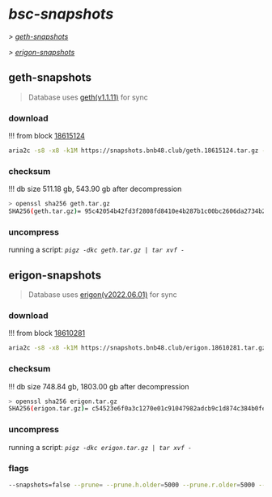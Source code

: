 # *bsc-snapshots*


*\> [geth-snapshots](#geth-snapshots)*

*\> [erigon-snapshots](#erigon-snapshots)*


## geth-snapshots


> Database uses [geth(v1.1.11)](https://github.com/bnb-chain/bsc/releases/tag/v1.1.11) for sync


### download

<!-- begin_geth -->

!!! from block [18615124](https://bscscan.com/block/18615124)
```bash
aria2c -s8 -x8 -k1M https://snapshots.bnb48.club/geth.18615124.tar.gz -o geth.tar.gz
```


### checksum


!!! db size 511.18 gb, 543.90 gb after decompression
```bash
> openssl sha256 geth.tar.gz
SHA256(geth.tar.gz)= 95c42054b42fd3f2808fd8410e4b287b1c00bc2606da2734b2913eebf39ac3ba
```

<!-- end_geth -->

### uncompress


running a script: _`pigz -dkc geth.tar.gz | tar xvf -`_


## erigon-snapshots


> Database uses [erigon(v2022.06.01)](https://github.com/ledgerwatch/erigon/releases/tag/v2022.06.01) for sync


### download

<!-- begin_erigon -->

!!! from block [18610281](https://bscscan.com/block/18610281)
```bash
aria2c -s8 -x8 -k1M https://snapshots.bnb48.club/erigon.18610281.tar.gz -o erigon.tar.gz
```


### checksum


!!! db size 748.84 gb, 1803.00 gb after decompression
```bash
> openssl sha256 erigon.tar.gz
SHA256(erigon.tar.gz)= c54523e6f0a3c1270e01c91047982adcb9c1d874c384b0fe9c41dc1980225386
```

<!-- end_erigon -->

### uncompress


running a script: _`pigz -dkc erigon.tar.gz | tar xvf -`_


### flags


```bash
--snapshots=false --prune= --prune.h.older=5000 --prune.r.older=5000 --prune.t.older=5000 --prune.c.older=5000
```